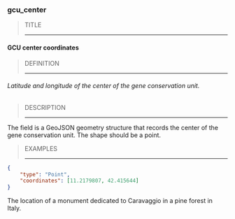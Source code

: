 ### gcu_center



> TITLE
> 
> ------

#### GCU center coordinates



> DEFINITION
> 
> ------

###### Latitude and longitude of the center of the gene conservation unit.



> DESCRIPTION
> 
> ------

The field is a GeoJSON geometry structure that records the center of the gene conservation unit. The shape should be a point.



> EXAMPLES
> 
> ------

```json
{
	"type": "Point",
	"coordinates": [11.2179807, 42.415644]
}
```

The location of a monument dedicated to Caravaggio in a pine forest in Italy.